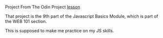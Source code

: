 Project From The Odin Project [lesson](https://www.theodinproject.com/courses/web-development-101/lessons/etch-a-sketch-project)

That project is the 9th part of the Javascript Basics Module, which is part of the WEB 101 section.

This is supposed to make me practice on my JS skills.
